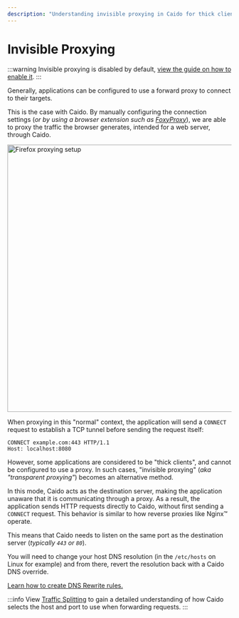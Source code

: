 ```yaml
---
description: "Understanding invisible proxying in Caido for thick clients that cannot be configured to use traditional forward proxies."
---
```


# Invisible Proxying

:::warning
Invisible proxying is disabled by default, [view the guide on how to enable it](/guides/invisible_proxying).
:::

Generally, applications can be configured to use a forward proxy to connect to their targets.

This is the case with Caido. By manually configuring the connection settings (_or by using a browser extension such as [FoxyProxy](https://getfoxyproxy.org/)_), we are able to proxy the traffic the browser generates, intended for a web server, through Caido.

<img alt="Firefox proxying setup" src="/_images/proxying_firefox.png" center width=600px style="filter: brightness(85%);" />

When proxying in this "normal" context, the application will send a `CONNECT` request to establish a TCP tunnel before sending the request itself:

```http
CONNECT example.com:443 HTTP/1.1
Host: localhost:8080
```

However, some applications are considered to be "thick clients", and cannot be configured to use a proxy. In such cases, "invisible proxying" (_aka "transparent proxying"_) becomes an alternative method.

In this mode, Caido acts as the destination server, making the application unaware that it is communicating through a proxy. As a result, the application sends HTTP requests directly to Caido, without first sending a `CONNECT` request. This behavior is similar to how reverse proxies like Nginx&trade; operate.

This means that Caido needs to listen on the same port as the destination server (_typically `443` or `80`_).

You will need to change your host DNS resolution (in the `/etc/hosts` on Linux for example) and from there, revert the resolution back with a Caido DNS override.

[Learn how to create DNS Rewrite rules.](/guides/dns_rewrites.md)

:::info
View [Traffic Splitting](/concepts/proxying/traffic_splitting.md) to gain a detailed understanding of how Caido selects the host and port to use when forwarding requests.
:::
